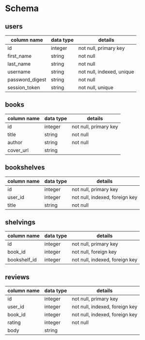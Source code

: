 # Schema

## users
column name     | data type | details
----------------|-----------|-----------------------
id              | integer   | not null, primary key
first_name      | string    | not null
last_name       | string    | not null
username        | string    | not null, indexed, unique
password_digest | string    | not null
session_token   | string    | not null, unique

## books
column name | data type | details
------------|-----------|-----------------------
id          | integer   | not null, primary key
title       | string    | not null
author      | string    | not null
cover_url   | string    |

## bookshelves
column name | data type | details
------------|-----------|-----------------------
id          | integer   | not null, primary key
user_id     | integer   | not null, indexed, foreign key
title       | string    | not null

## shelvings
column name | data type | details
------------|-----------|-----------------------
id          | integer   | not null, primary key
book_id     | integer   | not null, foreign key
bookshelf_id| integer   | not null, indexed, foreign key

## reviews
column name | data type | details
------------|-----------|-----------------------
id          | integer   | not null, primary key
user_id     | integer   | not null, indexed, foreign key
book_id     | integer   | not null, indexed, foreign key
rating      | integer   | not null
body        | string    |
